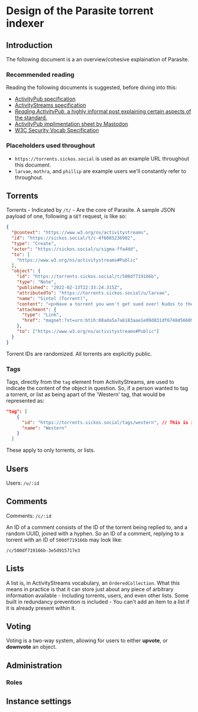 # Design of the Parasite torrent indexer

## Introduction

The following document is a an overview/cohesive explaination of Parasite.

### Recommended reading

Reading the following documents is suggested, before diving into this:

- [ActivityPub specification](https://www.w3.org/TR/activitypub/)
- [ActivityStreams specification](https://www.w3.org/TR/activitystreams-vocabulary/)
- [_Reading ActivityPub_, a highly informal post explaining certain aspects of the standard.](https://tinysubversions.com/notes/reading-activitypub/)
- [ActivityPub implimentation sheet by Mastodon](https://docs.joinmastodon.org/spec/activitypub/)
- [W3C Security Vocab Specification](https://w3c-ccg.github.io/security-vocab/)

### Placeholders used throughout

- `https://torrents.sickos.social` is used as an example URL throughout this
  document.
- `larvae`, `mothra`, and `phillip` are example users we'll constantly refer to
  throughout.

## Torrents

Torrents - Indicated by `/t/` - Are the core of Parasite. A sample JSON payload
of one, following a `GET` request, is like so:

```json
{
  "@context": "https://www.w3.org/ns/activitystreams",
  "id": "https://sickos.social/t/c-4f6085236902",
  "type": "Create",
  "actor": "https://sickos.social/u/sigma-ffa4dd",
  "to": [
    "https://www.w3.org/ns/activitystreams#Public"
  ],
  "object": {
    "id": "https://torrents.sickos.social/t/500df719166b",
    "type": "Note",
    "published": "2022-02-13T22:33:24.315Z",
    "attributedTo": "https://torrents.sickos.social/u/larvae",
    "name": "Sintel (Torrent)",
    "content": "<p>Have a torrent you won't get sued over! Kudos to the Blender foundation for making this one, and for free!</p>",
    "attachment": {
      "type": "Link",
      "href": "magnet:?xt=urn:btih:08ada5a7a6183aae1e09d831df6748d566095a10&dn=Sintel&tr=udp%3A%2F%2Fexplodie.org%3A6969&tr=udp%3A%2F%2Ftracker.coppersurfer.tk%3A6969&tr=udp%3A%2F%2Ftracker.empire-js.us%3A1337&tr=udp%3A%2F%2Ftracker.leechers-paradise.org%3A6969&tr=udp%3A%2F%2Ftracker.opentrackr.org%3A1337&tr=wss%3A%2F%2Ftracker.btorrent.xyz&tr=wss%3A%2F%2Ftracker.fastcast.nz&tr=wss%3A%2F%2Ftracker.openwebtorrent.com&ws=https%3A%2F%2Fwebtorrent.io%2Ftorrents%2F&xs=https%3A%2F%2Fwebtorrent.io%2Ftorrents%2Fsintel.torrent"
    },
    "to": ["https://www.w3.org/ns/activitystreams#Public"]
  }
}
```

Torrent IDs are randomized. All torrents are explicitly public.

### Tags

Tags, directly from the `tag` element from ActivityStreams, are used to indicate
the content of the object in question. So, if a person wanted to tag a torrent,
or list as being apart of the 'Western' tag, that would be represented as:

```json
"tag": [
    {
      "id": "https://torrents.sickos.social/tags/western", // This is in the spec, which is why I was trying to push it earlier...
      "name": "Western"
    }
  ]
```

These apply to only torrents, or lists.

## Users

Users: `/u/:id`

## Comments

Comments: `/c/:id`

An ID of a comment consists of the ID of the torrent being replied to, and a
random UUID, joined with a hyphen. So an ID of a comment, replying to a torrent
with an ID of `500df719166b` may look like:

`/c/500df719166b-3e5d915717e3`

## Lists

A list is, in ActivityStreams vocabulary, an `OrderedCollection`. What this
means in practice is that it can store just about any piece of arbitrary
information available - Including torrents, users, and even other lists. Some
built in redundancy prevention is included - You can't add an item to a list if
it is already present within it.

## Voting

Voting is a two-way system, allowing for users to either **upvote**, or
**downvote** an object.

## Administration

### Roles

## Instance settings
